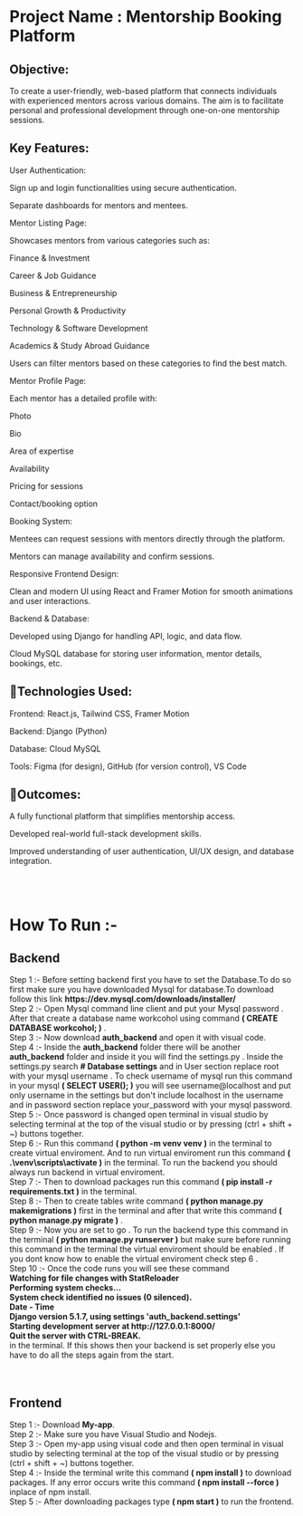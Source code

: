 <div><h1><strong>Project Name :</strong> Mentorship Booking Platform</h1></div>
 <div><h2><strong>Objective:</strong></h2><p>To create a user-friendly, web-based platform that connects individuals with experienced mentors across various domains. The aim is to facilitate personal and professional development through one-on-one mentorship sessions.</p></div>
 <h2><strong>Key Features:</strong></h2>
 <div><p>User Authentication:

Sign up and login functionalities using secure authentication.

Separate dashboards for mentors and mentees.

Mentor Listing Page:

Showcases mentors from various categories such as:

Finance & Investment

Career & Job Guidance

Business & Entrepreneurship

Personal Growth & Productivity

Technology & Software Development

Academics & Study Abroad Guidance

Users can filter mentors based on these categories to find the best match.

Mentor Profile Page:

Each mentor has a detailed profile with:

Photo

Bio

Area of expertise

Availability

Pricing for sessions

Contact/booking option

Booking System:

Mentees can request sessions with mentors directly through the platform.

Mentors can manage availability and confirm sessions.

Responsive Frontend Design:

Clean and modern UI using React and Framer Motion for smooth animations and user interactions.

Backend & Database:

Developed using Django for handling API, logic, and data flow.

Cloud MySQL database for storing user information, mentor details, bookings, etc.

 <h2><strong>🔹Technologies Used:</strong></h2>
Frontend: React.js, Tailwind CSS, Framer Motion

Backend: Django (Python)

Database: Cloud MySQL

Tools: Figma (for design), GitHub (for version control), VS Code

 <h2><strong>🔹Outcomes:</strong></h2>
A fully functional platform that simplifies mentorship access.

Developed real-world full-stack development skills.

Improved understanding of user authentication, UI/UX design, and database integration.</p></div>
<br>
<br>
<h1><strong>How To Run :-</strong></h1>
<h2><strong>Backend</strong></h2>
<div>Step 1 :- Before setting backend first you have to set the Database.To do so first make sure you have downloaded Mysql for database.To download follow this link <strong>https://dev.mysql.com/downloads/installer/</strong> </div>
<div>Step 2 :- Open Mysql command line client and put your Mysql password . After that create a database name workcohol using command <strong>( CREATE DATABASE workcohol; )</strong> .</div>
<div>Step 3 :- Now download <strong>auth_backend</strong> and open it with visual code.</div>
<div>Step 4 :- Inside the <strong>auth_backend</strong> folder there will be another <strong>auth_backend</strong> folder and inside it you will find the settings.py . Inside the settings.py search <strong># Database settings</strong> and in User section replace root with your mysql username . To check username of mysql run this command in your mysql <strong>( SELECT USER(); )</strong> you will see username@localhost and put only username in the settings but don't include localhost in the username and in password section replace your_password with your mysql password. </div>
<div>Step 5 :- Once password is changed open terminal in visual studio by selecting terminal at the top of the visual studio or by pressing (ctrl + shift + ~) buttons together. </div>
<div>Step 6 :- Run this command <strong>( python -m venv venv )</strong> in the terminal to create virtual enviroment. And to run virtual enviroment run this command <strong>( .\venv\scripts\activate )</strong> in the terminal. To run the backend you should always run backend in virtual enviroment.</div>
<div>Step 7 :- Then to download packages run this command <strong>( pip install -r requirements.txt )</strong> in the terminal.</div>
<div>Step 8 :- Then to create tables write command <strong>( python manage.py makemigrations )</strong> first in the terminal and after that write this command <strong>( python manage.py migrate )</strong> .</div>
<div>Step 9 :- Now you are set to go . To run the backend type this command in the terminal <strong>( python manage.py runserver )</strong> but make sure before running this command in the terminal the virtual enviroment should be enabled . If you dont know how to enable the virtual enviroment check step 6 .</div>
<div>Step 10 :- Once the code runs you will see these command<strong><div>Watching for file changes with StatReloader</div>
<div>Performing system checks...</div>

<div>System check identified no issues (0 silenced).</div>
<div>Date - Time</div>
<div>Django version 5.1.7, using settings 'auth_backend.settings'</div>
<div>Starting development server at http://127.0.0.1:8000/</div>
<div>Quit the server with CTRL-BREAK.</strong> </div>
<div>in the terminal. If this shows then your backend is set properly else you have to do all the steps again from the start.</div></div>
<br>
<br>
<h2><strong>Frontend</strong></h2>
<div>Step 1 :- Download <strong>My-app</strong>.</div>
<div>Step 2 :- Make sure you have Visual Studio and Nodejs.</div>
<div>Step 3 :- Open my-app using visual code and then open terminal in visual studio by selecting terminal at the top of the visual studio or by pressing (ctrl + shift + ~) buttons together.</div>
<div>Step 4 :- Inside the terminal write this command <strong>( npm install )</strong> to download packages. If any error occurs write this command <strong>( npm install --force )</strong> inplace of  npm install. </div>
<div>Step 5 :- After downloading packages type <strong>( npm start )</strong> to run the frontend.</div>
 
